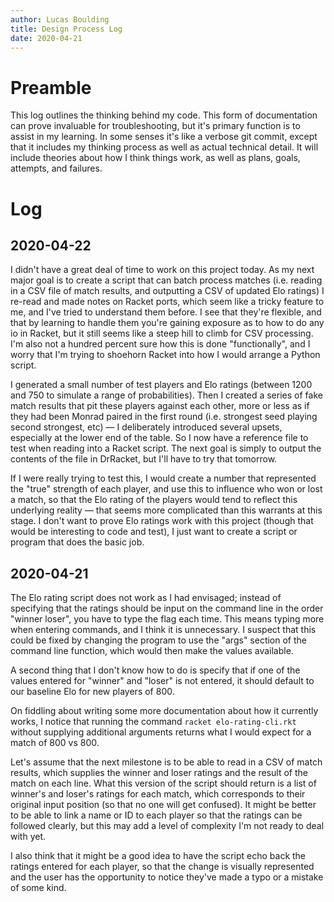 ```yaml
---
author: Lucas Boulding
title: Design Process Log
date: 2020-04-21
---
```


# Preamble

This log outlines the thinking behind my code. This form of documentation can prove invaluable for troubleshooting, but it's primary function is to assist in my learning. In some senses it's like a verbose git commit, except that it includes my thinking process as well as actual technical detail. It will include theories about how I think things work, as well as plans, goals, attempts, and failures. 

# Log


## 2020-04-22 

I didn't have a great deal of time to work on this project today. As my next major goal is to create a script that can batch process matches (i.e. reading in a CSV file of match results, and outputting a CSV of updated Elo ratings) I re-read and made notes on Racket ports, which seem like a tricky feature to me, and I've tried to understand them before. I see that they're flexible, and that by learning to handle them you're gaining exposure as to how to do any io in Racket, but it still seems like a steep hill to climb for CSV processing. I'm also not a hundred percent sure how this is done "functionally", and I worry that I'm trying to shoehorn Racket into how I would arrange a Python script.


I generated a small number of test players and Elo ratings (between 1200 and 750 to simulate a range of probabilities). Then I created a series of fake match results that pit these players against each other, more or less as if they had been Monrad paired in the first round (i.e. strongest seed playing second strongest, etc) — I deliberately introduced several upsets, especially at the lower end of the table. So I now have a reference file to test when reading into a Racket script. The next goal is simply to output the contents of the file in DrRacket, but I'll have to try that tomorrow. 


If I were really trying to test this, I would create a number that represented the "true" strength of each player, and use this to influence who won or lost a match, so that the Elo rating of the players would tend to reflect this underlying reality — that seems more complicated than this warrants at this stage. I don't want to prove Elo ratings work with this project (though that would be interesting to code and test), I just want to create a script or program that does the basic job. 


## 2020-04-21 

The Elo rating script does not work as I had envisaged; instead of specifying that the ratings should be input on the command line in the order "winner loser", you have to type the flag each time. This means typing more when entering commands, and I think it is unnecessary.  I suspect that this could be fixed by changing the program to use the "args" section of the command line function, which would then make the values available.


A second thing that I don't know how to do is specify that if one of the values entered for "winner" and "loser" is not entered, it should default to our baseline Elo for new players of 800. 


On fiddling about writing some more documentation about how it currently works, I notice that running the command `racket elo-rating-cli.rkt` without supplying additional arguments returns what I would expect for a match of 800 vs 800. 


Let's assume that the next milestone is to be able to read in a CSV of match results, which supplies the winner and loser ratings and the result of the match on each line. What this version of the script should return is a list of winner's and loser's ratings for each match, which corresponds to their original input position (so that no one will get confused). It might be better to be able to link a name or ID to each player so that the ratings can be followed clearly, but this may add a level of complexity I'm not ready to deal with yet.    


I also think that it might be a good idea to have the script echo back the ratings entered for each player, so that the change is visually represented and the user has the opportunity to notice they've made a typo or a mistake of some kind. 
